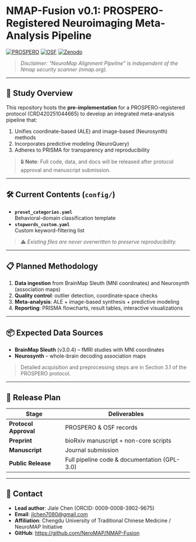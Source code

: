 # NMAP-Fusion v0.1: PROSPERO-Registered Neuroimaging Meta-Analysis Pipeline  
[![PROSPERO](https://img.shields.io/badge/PROSPERO-CRD420251044665-blue)](https://www.crd.york.ac.uk/PROSPERO/view/CRD420251044665) [![OSF](https://img.shields.io/badge/OSF-Pre–reg-brightgreen)](https://osf.io/p7cjd/) [![Zenodo](https://zenodo.org/badge/DOI/10.5281/zenodo.15330614.svg)](https://doi.org/10.5281/zenodo.15330614)

> *Disclaimer: “NeuroMap Alignment Pipeline” is independent of the Nmap security scanner (nmap.org).*

---

## 📜 Study Overview  
This repository hosts the **pre-implementation** for a PROSPERO-registered protocol (CRD420251044665) to develop an integrated meta-analysis pipeline that:  
1. Unifies coordinate-based (ALE) and image-based (Neurosynth) methods  
2. Incorporates predictive modeling (NeuroQuery)  
3. Adheres to PRISMA for transparency and reproducibility  

> 🔒 **Note**: Full code, data, and docs will be released after protocol approval and manuscript submission.

---

## 🛠️ Current Contents (`config/`)  
- **`preset_categories.yaml`**  
  Behavioral-domain classification template  
- **`stopwords_custom.yaml`**  
  Custom keyword-filtering list  

> ⚠️ _Existing files are never overwritten to preserve reproducibility._

---

## 📋 Planned Methodology  
1. **Data ingestion** from BrainMap Sleuth (MNI coordinates) and Neurosynth (association maps)  
2. **Quality control**: outlier detection, coordinate‐space checks  
3. **Meta-analysis**: ALE + image-based synthesis + predictive modeling  
4. **Reporting**: PRISMA flowcharts, result tables, interactive visualizations  

---

## 📦 Expected Data Sources  
- **BrainMap Sleuth** (v3.0.4) – fMRI studies with MNI coordinates  
- **Neurosynth** – whole-brain decoding association maps  

> Detailed acquisition and preprocessing steps are in Section 3.1 of the PROSPERO protocol.

---

## 📅 Release Plan  
| Stage                | Deliverables                              |
|----------------------|-------------------------------------------|
| **Protocol Approval**| PROSPERO & OSF records                    |
| **Preprint**         | bioRxiv manuscript + non-core scripts     |
| **Manuscript**       | Journal submission                        |
| **Public Release**   | Full pipeline code & documentation (GPL-3.0) |

---

## 📧 Contact  
- **Lead author**: Jiale Chen (ORCID: 0009-0008-3902-9675)  
- **Email**: jlchen7080@gmail.com  
- **Affiliation**: Chengdu University of Traditional Chinese Medicine / NeuroMAP Initiative  
- **GitHub**: https://github.com/NeroMAP/NMAP-Fusion  
